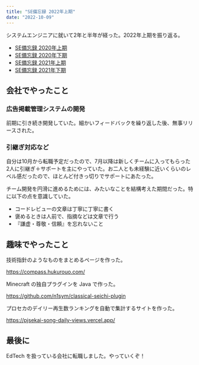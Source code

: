 ```yaml
---
title: "SE備忘録 2022年上期"
date: "2022-10-09"
---
```


システムエンジニアに就いて2年と半年が経った。2022年上期を振り返る。

- [SE備忘録 2020年上期](https://tech.hukurouo.com/articles/2020-10-20-se-hurikaeri1)
- [SE備忘録 2020年下期](https://tech.hukurouo.com/articles/2021-04-20-sehurikaeri2)
- [SE備忘録 2021年上期](https://tech.hukurouo.com/articles/2021-10-17-sehurikaeri3)
- [SE備忘録 2021年下期](https://simple-tech.hukurouo.com/posts/2022-04-18-sehurikaeri4)


## 会社でやったこと

### 広告掲載管理システムの開発

前期に引き続き開発していた。細かいフィードバックを繰り返した後、無事リリースされた。

### 引継ぎ対応など

自分は10月から転職予定だったので、7月以降は新しくチームに入ってもらった2人に引継ぎ＋サポートを主にやっていた。お二人とも未経験に近いくらいのレベル感だったので、ほとんど付きっ切りでサポートにあたった。

チーム開発を円滑に進めるためには、みたいなことを結構考えた期間だった。特に以下の点を意識していた。

- コードレビューの文章は丁寧に丁寧に書く
- 褒めるときは人前で、指摘などは文章で行う
- 『謙虚・尊敬・信頼』を忘れないこと

## 趣味でやったこと

技術指針のようなものをまとめるページを作った。

https://compass.hukurouo.com/

Minecraft の独自プラグインを Java で作った。

https://github.com/n1sym/classical-seichi-plugin

プロセカのデイリー再生数ランキングを自動で集計するサイトを作った。

https://pjsekai-song-daily-views.vercel.app/

## 最後に

EdTech を扱っている会社に転職しました。やっていくぞ！

